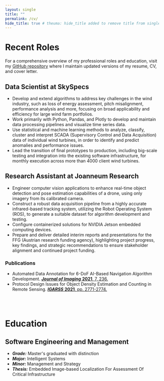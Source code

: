 ```yaml
---
layout: single
title: ""
permalink: /cv/
hide_title: true # theuma: hide_title added to remove title from single.html layout
---
```


# Recent Roles

For a comprehensive overview of my professional roles and education, visit my [GitHub repository](https://github.com/theuema/Resume-CV) where I maintain updated versions of my resume, CV, and cover letter.

## Data Scientist at SkySpecs

- Develop and extend algorithms to address key challenges in the wind industry, such as loss of energy assessment, pitch misalignment, performance analysis and more, focusing on broad applicability and efficiency for large wind farm portfolios.
- Work primarily with Python, Pandas, and Plotly to develop and maintain data processing pipelines and visualize time series data.
- Use statistical and machine learning methods to analyze, classify, cluster and interpret SCADA (Supervisory Control and Data Acquisition) data of individual wind turbines, in order to identify and predict anomalies and performance issues.
- Lead the transition of final prototypes to production, including big-scale testing and integration into the existing software infrastructure, for monthly execution across more than 4000 client wind turbines.

## Research Assistant at Joanneum Research

- Engineer computer vision applications to enhance real-time object detection and pose estimation capabilities of a drone, using only imagery from its calibrated camera.
- Construct a robust data acquisition pipeline from a highly accurate infrared-based tracking system, utilizing the Robot Operating System (ROS), to generate a suitable dataset for algorithm development and testing.
- Configure containerized solutions for NVIDIA Jetson embedded computing devices.
- Prepare and deliver detailed interim reports and presentations for the FFG (Austrian research funding agency), highlighting project progress, key findings, and strategic recommendations to ensure stakeholder alignment and continued project funding.

### Publications

- Automated Data Annotation for 6-DoF AI-Based Navigation Algorithm Development. [***Journal of Imaging*** **2021**, 7, 236.](https://doi.org/10.3390/jimaging7110236)
- Protocol Design Issues for Object Density Estimation and Counting in Remote Sensing. [***IGARSS*** **2021**, pp. 2771-2774.](https://doi.org/10.1109/IGARSS47720.2021.9553934)

<br>
<br>

# Education

## Software Engineering and Management

- ***Grade:*** Master's graduated with distinction
- ***Major:*** Intelligent Systems
- ***Minor:*** Management and Strategy
- ***Thesis:*** Embedded Image-based Localization For Assessment Of Critical Infrastructure